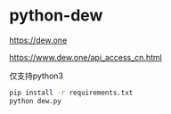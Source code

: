 # python-dew

https://dew.one 

https://www.dew.one/api_access_cn.html

仅支持python3

``` bash
pip install -r requirements.txt
python dew.py
```
